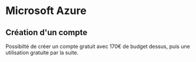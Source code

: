 # Microsoft Azure

## Création d'un compte

Possibilté de créer un compte gratuit avec 170€ de budget dessus, puis une utilisation gratuite par la suite.





